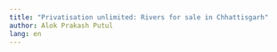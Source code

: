 ```yaml
---
title: "Privatisation unlimited: Rivers for sale in Chhattisgarh"
author: Alok Prakash Putul
lang: en
---
```

